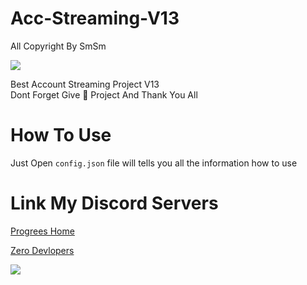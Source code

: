 # Acc-Streaming-V13
All Copyright By SmSm

<img src = "https://discord.c99.nl/widget/theme-2/349942964904001546.png"></div>

Best Account Streaming Project V13  
Dont Forget Give 🌟 Project And Thank You All

# How To Use
Just Open ``config.json`` file will tells you all the information how to use










# Link My Discord Servers

[Progrees Home](https://discord.gg/JjUc7G7kwV)

[Zero Devlopers](https://discord.gg/7MaVp5HCSh)

<a href="https://discord.gg/RMEQSbMtEk"><img src="https://discord.com/api/guilds/496754973883760650/widget.png?style=banner3"></a>
